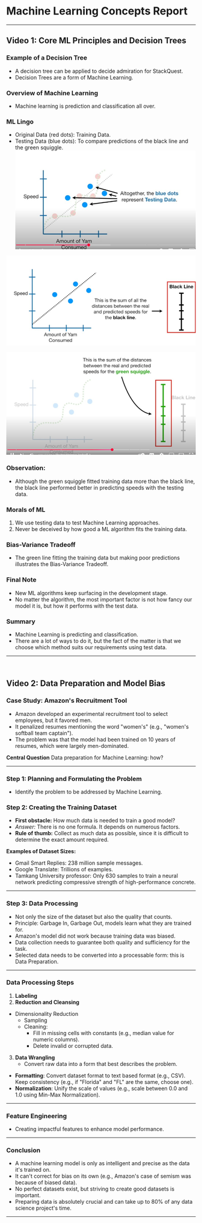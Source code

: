 # Machine Learning Concepts Report

---

## Video 1: Core ML Principles and Decision Trees

### Example of a Decision Tree
* A decision tree can be applied to decide admiration for StackQuest.
* Decision Trees are a form of Machine Learning.

### Overview of Machine Learning
* Machine learning is prediction and classification all over.

### ML Lingo
* Original Data (red dots): Training Data.
* Testing Data (blue dots): To compare predictions of the black line and the green squiggle.
![](https://github.com/Rehanljacob/Marvel-Level-0-/blob/main/pic%201.jpg?raw=true)

![](https://github.com/Rehanljacob/Marvel-Level-0-/blob/main/pic2.jpg?raw=true)

![](https://github.com/Rehanljacob/Marvel-Level-0-/blob/main/pic%203.jpg?raw=true)

### Observation:
* Although the green squiggle fitted training data more than the black line, the black line performed better in predicting speeds with the testing data.

### Morals of ML
1. We use testing data to test Machine Learning approaches.
2. Never be deceived by how good a ML algorithm fits the training data.

### Bias-Variance Tradeoff
* The green line fitting the training data but making poor predictions illustrates the Bias-Variance Tradeoff.

### Final Note
* New ML algorithms keep surfacing in the development stage.
* No matter the algorithm, the most important factor is not how fancy our model it is, but how it performs with the test data.

### Summary
* Machine Learning is predicting and classification.
* There are a lot of ways to do it, but the fact of the matter is that we choose which method suits our requirements using test data.

---

 

## Video 2: Data Preparation and Model Bias

### Case Study: Amazon's Recruitment Tool
* Amazon developed an experimental recruitment tool to select employees, but it favored men.
* It penalized resumes mentioning the word "women's" (e.g., "women's softball team captain").
* The problem was that the model had been trained on 10 years of resumes, which were largely men-dominated.

**Central Question**
Data preparation for Machine Learning: how?

---

### Step 1: Planning and Formulating the Problem
* Identify the problem to be addressed by Machine Learning.
### Step 2: Creating the Training Dataset
* **First obstacle:** How much data is needed to train a good model?
* *Answer:* There is no one formula. It depends on numerous factors.
* **Rule of thumb:** Collect as much data as possible, since it is difficult to determine the exact amount required.

**Examples of Dataset Sizes:**
* Gmail Smart Replies: 238 million sample messages.
* Google Translate: Trillions of examples.
* Tamkang University professor: Only 630 samples to train a neural network predicting compressive strength of high-performance concrete.

---


### Step 3: Data Processing
* Not only the size of the dataset but also the quality that counts.
* Principle: Garbage In, Garbage Out, models learn what they are trained for.
* Amazon's model did not work because training data was biased.
* Data collection needs to guarantee both quality and sufficiency for the task.
* Selected data needs to be converted into a processable form: this is Data Preparation.

---

### Data Processing Steps
1. **Labeling**
2. **Reduction and Cleansing**
* Dimensionality Reduction
    * Sampling
    * Cleaning:
        * Fill in missing cells with constants (e.g.,  median value for numeric columns).
        * Delete invalid or corrupted data.
3.	**Data Wrangling**
    * Convert raw data into a form that best describes the problem.
* **Formatting**: Convert dataset format to text  based format (e.g., CSV). Keep consistency (e.g., if "Florida" and "FL" are the same, choose one).
* **Normalization**: Unify the scale of values (e.g., scale between 0.0 and 1.0 using Min-Max Normalization).

---

### Feature Engineering
* Creating impactful features to enhance model performance.

---

### Conclusion

* A machine learning model is only as intelligent and precise as the data it's trained on.
* It can't correct for bias on its own (e.g., Amazon's case of semism was because of biased data).
* No perfect datasets exist, but striving to create good datasets is important.
* Preparing data is absolutely crucial and can take up to 80% of any data science project's time.


---

